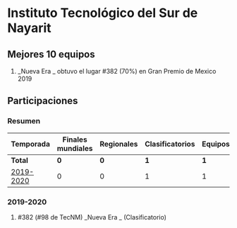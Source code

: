 # Instituto Tecnológico del Sur de Nayarit

## Mejores 10 equipos

1. _Nueva Era _ obtuvo el lugar #382 (70%) en Gran Premio de Mexico 2019

## Participaciones

### Resumen

| Temporada | Finales mundiales | Regionales | Clasificatorios | Equipos |
| --- | --- | --- | --- | --- |
| **Total** | **0** | **0** | **1** | **1** |
| [2019-2020](#2019-2020) | 0 | 0 | 1 | 1 |

### 2019-2020

1. #382 (#98 de TecNM) _Nueva Era _ (Clasificatorio)



